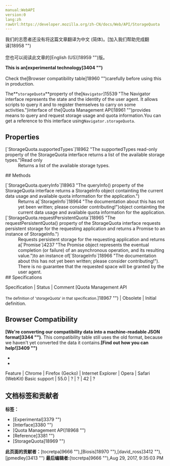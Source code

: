 ```yaml
---
manual:WebAPI
version:0
lang:zh
rawUrl:https://developer.mozilla.org/zh-CN/docs/Web/API/StorageQuota
---
```




<bdi>我们的志愿者还没有将这篇文章翻译为<bdi>中文 (简体)</bdi>。[加入我们帮助完成翻译]18958 "")<br></br>您也可以阅读此文章的[English (US)]18959 "")版。</bdi>






**This is an[experimental technology]3404 "")**<br></br>Check the[Browser compatibility table]18960 "")carefully before using this in production.




The**`storageQuota`**property of the[`Navigator`]15539 "The Navigator interface represents the state and the identity of the user agent. It allows scripts to query it and to register themselves to carry on some activities.")interface of the[Quota Management API]18961 "")provides means to query and request storage usage and quota information.You can get a reference to this interface using`Navigator.storageQuota`.


## Properties<a name="Properties"></a>
<dl><dt id=''>[`StorageQuota.supportedTypes`]18962 "The supportedTypes read-only property of the StorageQuota interface returns a list of the available storage types.")Read only</dt><dd>Returns a list of the available storage types.</dd></dl>
## Methods<a name="Methods"></a>
<dl><dt id=''>[`StorageQuota.queryInfo`]18963 "The queryInfo() property of the StorageQuota interface returns a StorageInfo object containting the current data usage and available quota information for the application.")</dt><dd>Returns a[`StorageInfo`]18964 "The documentation about this has not yet been written; please consider contributing!")object containting the current data usage and available quota information for the application.</dd><dt id=''>[`StorageQuota.requestPersistentQuota`]18965 "The requestPersistentQuota() property of the StorageQuota interface requests persistent storage for the requesting application and returns a Promise to an instance of StorageInfo.")</dt><dd>Requests persistent storage for the requesting application and returns a[`Promise`]4237 "The Promise object represents the eventual completion (or failure) of an asynchronous operation, and its resulting value.")to an instance of[`StorageInfo`]18966 "The documentation about this has not yet been written; please consider contributing!"). There is no guarantee that the requested space will be granted by the user agent.</dd><dt id=''>
## Specifications<a name="Specifications"></a>
</dt></dl>Specification | Status | Comment 
[Quota Management API<br></br><small>The definition of &#39;storageQuota&#39; in that specification.</small>]18967 "") | Obsolete | Initial definition. 


## Browser Compatibility<a name="Browser_Compatibility"></a>


**[We&#39;re converting our compatibility data into a machine-readable JSON format]3344 "")**. This compatibility table still uses the old format, because we haven&#39;t yet converted the data it contains.**[Find out how you can help!]3409 "")**


* 
* 
Feature | Chrome | Firefox (Gecko) | Internet Explorer | Opera | Safari (WebKit) 
Basic support | 55.0 | ? | ? | 42 | ? 







## 文档标签和贡献者
**标签：**
* [Experimental]3379 "")
* [Interface]3380 "")
* [Quota Management API]18968 "")
* [Reference]3381 "")
* [StorageQuota]18969 "")

**此页面的贡献者：**[tocretpa]9666 ""),[Biosis]18970 ""),[david_ross]3412 ""),[jpmedley]3413 "")
**最后编辑者:**[tocretpa]9666 ""),<time>Aug 29, 2017, 9:35:03 PM</time>


